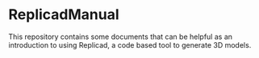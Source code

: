 # ReplicadManual

This repository contains some documents that can be helpful as an introduction to using Replicad, a code based tool to generate 3D models. 
